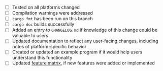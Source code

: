 - [ ] Tested on all platforms changed
- [ ] Compilation warnings were addressed
- [ ] `cargo fmt` has been run on this branch
- [ ] `cargo doc` builds successfully
- [ ] Added an entry to `CHANGELOG.md` if knowledge of this change could be valuable to users
- [ ] Updated documentation to reflect any user-facing changes, including notes of platform-specific behavior
- [ ] Created or updated an example program if it would help users understand this functionality
- [ ] Updated [feature matrix](https://github.com/rust-windowing/winit/blob/master/FEATURES.md), if new features were added or implemented
